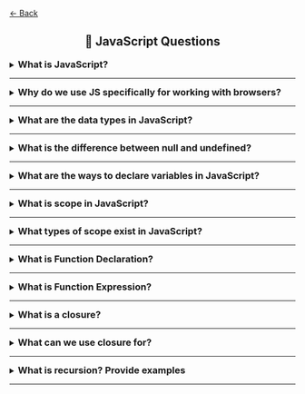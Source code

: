 <a href="../../README.md">← Back</a>

<div align="center">
  <h2>📝 JavaScript Questions</h1>
</div>

<details>
<summary><h3 style="display: inline;">What is JavaScript?</h3></summary>
<br />

JavaScript is a high-level, interpreted programming language used to create dynamic and interactive elements on web pages

</details>

---

<details>
<summary><h3 style="display: inline;">Why do we use JS specifically for working with browsers?</h3></summary>
<br />

- Only language supported by all browsers without plugins
- Dynamic content updates without page reloads
- Async capabilities with AJAX, Fetch API and Promises
- Flexible for both simple animations and complex web apps
- Rich ecosystem of libraries and frameworks
- Direct DOM manipulation and styling

</details>

---

<details>
<summary><h3 style="display: inline;">What are the data types in JavaScript?</h3></summary>
<br />

JavaScript has 8 data types: 7 primitive types and 1 object type.

**Primitive types (non-object):**

1. **Number** – for all numbers (integers and floats)
2. **String** – sequences of characters
3. **Boolean** – `true` or `false`
4. **Null** – special value representing "nothing" or "empty"
5. **Undefined** – variable declared but not assigned
6. **Symbol** – unique and immutable value, mostly for object keys
7. **BigInt** – for large integers beyond `Number.MAX_SAFE_INTEGER`

**Object type:**

8. **Object** – includes arrays, functions, dates, regexes, maps, sets, and custom objects.

</details>

---

<details>
<summary><h3 style="display: inline;">What is the difference between null and undefined?</h3></summary>
<br />

Both **null** and **undefined** represent "nothing" or absence of value, but they are used differently:

- **undefined** is automatically assigned by JavaScript to variables that are declared but not initialized
- **null** is a data type that programmer explicitly assigns to indicate an intentional absence of value

</details>

---

<details>
<summary><h3 style="display: inline;">What are the ways to declare variables in JavaScript?</h3></summary>
<br />

`var`:

- Function scope
- Can be reassigned
- Can be redeclared
- Has hoisting but value is undefined before initialization
- Implicit initialization is available

`let`:

- Block scope
- Can be reassigned
- Redeclaration leads to error
- No hoisting, reference error when called before initialization (temporal dead zone)
- Implicit initialization is available

`const`:

- Block scope
- Cannot be reassigned but object properties can be modified
- Redeclaration leads to error
- No hoisting, reference error when called before initialization (temporal dead zone)
- Implicit initialization leads to error

Undeclared variable:

- Global scope (if strict mode is not enabled)
- Can be reassigned without restrictions (x = 10; x = 20;)
- No explicit declaration (x = 5; instead of let x = 5;)
- Has hoisting but can lead to errors in strict mode
- Implicit initialization is possible but unpredictable (y; will create ReferenceError in strict mode)

</details>

---

<details>
<summary><h3 style="display: inline;">What is scope in JavaScript?</h3></summary>
<br />

Scope in JavaScript is the visibility and accessibility of variables, functions, and objects within the code. It determines where a variable can be referenced during program execution.

</details>

---

<details>
<summary><h3 style="display: inline;">What types of scope exist in JavaScript?</h3></summary>
<br />

- **Global Scope**: Variables declared outside any function or block are globally accessible throughout the code
- **Function/Local Scope**: Variables declared inside a function are only accessible within that function
- **Block Scope**: Variables declared with let and const are only accessible within the block they are declared in (like if statements or loops)
- **Lexical/Static Scope**: Inner functions have access to variables in their outer scope
- **Module Scope**: Variables declared in a module are only accessible within that module unless explicitly exported

</details>

---

<details>
<summary><h3 style="display: inline;">What is Function Declaration?</h3></summary>
<br />

It is a way to declare a function in JavaScript using the `function` keyword.
Such a function can be called before its definition due to the hoisting mechanism.

Main features:

- Available anywhere in the code after declaration, even if called - before it
- Its name is mandatory
- Does not require assignment to a variable, unlike Function Expression

</details>

---

<details>
<summary><h3 style="display: inline;">What is Function Expression?</h3></summary>
<br />

It is a way to declare a function in JavaScript where the function is created within an expression and can be assigned to a variable. Unlike Function Declaration, it is not hoisted, so it can only be called after its declaration.

Main features:

- Anonymous functions (without a name) can be used
- The function cannot be called before its declaration; otherwise, an error will occur
- Convenient for passing into callbacks and using in arrow functions

</details>

---

<details>
<summary><h3 style="display: inline;">What is a closure?</h3></summary>
<br />

A closure is a mechanism that allows a function to remember a reference to its lexical environment, even if it no longer exists in the main call stack

</details>

---

<details>
<summary><h3 style="display: inline;">What can we use closure for?</h3></summary>
<br />

- Preserve state between function calls

```javascript
function debounce(fn, delay) {
	let timerId;
	return (...args) => {
		clearTimeout(timerId);
		timerId = setTimeout(() => fn(...args), delay);
	};
}
```

- Encapsulate data by hiding variables inside a closure, preventing external modification

```javascript
function createCounter(initialValue = 0) {
	let count = initialValue; // private state

	return {
		increment() {
			count++;
		},
		decrement() {
			count--;
		},
		get() {
			return count;
		},
	};
}
```

- Enable functional programming, such as using compose

```javascript
const compose =
	(...funcs) =>
	input =>
		funcs.reduceRight((acc, fn) => fn(acc), input);
```

- Create partially applied functions by fixing some arguments (currying)

```javascript
const add = a => b => a + b;
```

</details>

---

<details>
<summary><h3 style="display: inline;">What is recursion? Provide examples</h3></summary>
<br />

Recursion is when a function calls itself to solve a problem that can be broken down into smaller repetitive subproblems

Examples:

**Factorial calculation:**

```javascript
const factorial = n => (n === 1 ? 1 : n * factorial(n - 1));
```

**Euclidean algorithm:**

```javascript
const gcd = (a, b) => (b === 0 ? a : gcd(b, a % b));
```

**Quick sort:**

```javascript
function quickSort(array) {
	if (array.length <= 1) return array;
	let less = [],
		equal = [],
		more = [],
		pivot = array[Math.floor(array.length / 2)];

	array.forEach(n =>
		n < pivot ? less.push(n) : n === pivot ? equal.push(n) : more.push(n)
	);

	return [...quickSort(less), ...equal, ...quickSort(more)];
}
```

</details>

---
